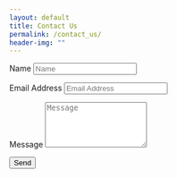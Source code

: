 ```yaml
---
layout: default
title: Contact Us
permalink: /contact_us/
header-img: ""
---
```


<form action="https://formspree.io/example@gmail.com" method="POST">
  <div class="row control-group">
    <div class="form-group col-lg-12 floating-label-form-group controls">
      <label>Name</label>
      <input name="name" type="text" class="form-control" placeholder="Name" id="name" required data-validation-required-message="Please enter your name.">
      <p class="help-block text-danger"></p>
    </div>
  </div>
  <div class="row control-group">
    <div class="form-group col-lg-12 floating-label-form-group controls">
      <label>Email Address</label>
      <input name="email" type="email" class="form-control" placeholder="Email Address" id="email" required data-validation-required-message="Please enter your email address.">
      <p class="help-block text-danger"></p>
    </div>
  </div>
  <div class="row control-group">
    <div class="form-group col-lg-12 floating-label-form-group controls">
      <label>Message</label>
      <textarea name="message" rows="5" class="form-control" placeholder="Message" id="message" required data-validation-required-message="Please enter a message."></textarea>
      <p class="help-block text-danger"></p>
    </div>
  </div>
  <div id="success"></div>
  <div class="row">
      <div class="form-group col-lg-12">
          <button type="submit" class="btn btn-primary">Send</button>
      </div>
  </div>
</form>
